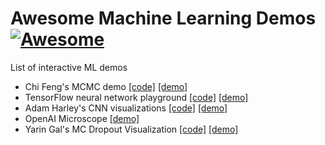 # Awesome Machine Learning Demos [![Awesome](https://awesome.re/badge.svg)](https://awesome.re)

List of interactive ML demos

- Chi Feng's MCMC demo [[code]](https://github.com/chi-feng/mcmc-demo) [[demo]](https://chi-feng.github.io/mcmc-demo/app.html)
- TensorFlow neural network playground [[code]](https://github.com/tensorflow/playground) [[demo]](https://playground.tensorflow.org/)
- Adam Harley's CNN visualizations [[code]](https://github.com/aharley/nn_vis) [[demo]](https://adamharley.com/nn_vis/)
- OpenAI Microscope [[demo]](https://microscope.openai.com/models)
- Yarin Gal's MC Dropout Visualization [[code]](https://github.com/yaringal/DropoutUncertaintyDemos) [[demo]](https://www.cs.ox.ac.uk/people/yarin.gal/website/blog_3d801aa532c1ce.html)
